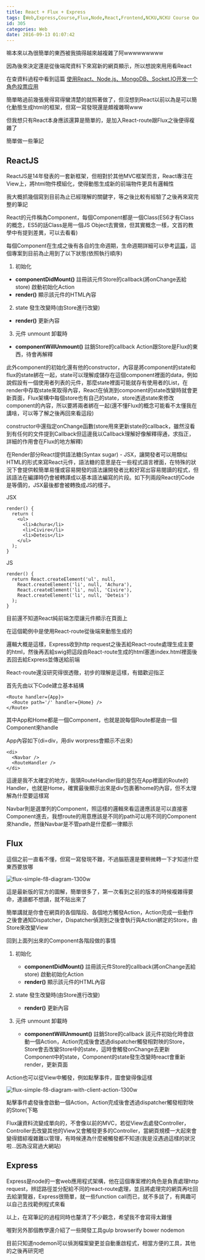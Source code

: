 ```yaml
---
title: React + Flux + Express
tags: [Web,Express,Course,Flux,Node,React,Frontend,NCKU,NCKU Course Query]
id: 305
categories: Web
date: 2016-09-13 01:07:42
---
```


嘛本來以為很簡單的東西被我搞得越來越複雜了阿wwwwwwwww

因為後來決定還是從後端爬資料下來寫新的網頁顯示，所以想說來用用看React

在查資料過程中看到這篇 [使用React、Node.js、MongoDB、Socket.IO开发一个角色投票应用](http://www.kancloud.cn/kancloud/create-voting-app)

<!--more-->

簡單略過前幾張覺得寫得蠻清楚的就照著做了，但沒想到React以前以為是可以簡化動態生成html的框架，但寫一寫發現還是頗複雜啊www

但我想只有React本身應該還算是簡單的，是加入React-route跟Flux之後便得複雜了

簡單做一些筆記

## ReactJS

ReactJS是14年發表的一套新框架，但相對於其他MVC框架而言，React專注在View上，將html物件模組化，使得動態生成新的前端物件更具有邏輯性

我大概抓幾個寫到目前為止已經理解的關鍵字，等之後比較有經驗了之後再來寫完整的筆記

React的元件稱為Component，每個Component都是一個Class(ES6才有Class的概念，ES5的話Class是用一個JS Object去實做，但其實概念一樣，文首的教學中有提到差異，可以去看看)

每個Component在生成之後有各自的生命週期，生命週期詳細可以參考[這篇](http://andyyou.logdown.com/posts/370308)，這個專案到目前為止用到了以下狀態(依照執行順序)

1.  初始化
* **componentDidMount()**
註冊該元件Store的callback(將onChange丟給store)
啟動初始化Action
* **render()**
顯示該元件的HTML內容

2.  state 發生改變時(由Store進行改變)
* **render()**
更新內容

3.  元件 unmount 卸載時
* **componentWillUnmount()**
註銷Store的callback
Action跟Store是Flux的東西，待會再解釋

此外component的初始化還有他的constructor，內容是將component的state和flux的state綁在一起，state可以理解成儲存在這個component裡面的data，例如說假設有一個使用者列表的元件，那麼state裡面可能就存有使用者的List，在render中存取state來取得內容，React在偵測到component的state改變時就會更新頁面，Flux架構中每個store也有自己的state，store透過state來修改component的內容，所以要將兩者綁在一起(還不懂Flux的概念可能看不太懂我在講啥，可以等了解之後再回來看這段)

constructor中還指定onChange函數(store用來更新state的callback，雖然沒看到有任何的文件提到Callback但這邊我以Callback理解好像解釋得通，求指正，詳細的作用會在Flux的地方解釋)

在Render部分React提供語法糖(Syntax sugar) - JSX，讓開發者可以用類似HTML的形式來寫React元件，語法糖的意思是在一些程式語言裡面，在特殊的狀況下會提供較簡單易懂或容易開發的語法讓開發者比較好寫出容易閱讀的程式，但該語法在編譯時仍會被轉譯成以基本語法編寫的片段。如下列兩段React的Code是等價的，JSX最後都會被轉換成JS的樣子。

JSX
```
render() {
  return (
    <ul>
      <li>Achura</li>
      <li>Civire</li>
      <li>Deteis</li>
    </ul>
  );
}
```
JS
```
render() {
  return React.createElement('ul', null,
    React.createElement('li', null, 'Achura'),
    React.createElement('li', null, 'Civire'),
    React.createElement('li', null, 'Deteis')
  );
}
```
目前還不知道React純前端怎麼讓元件顯示在頁面上

在這個範例中是使用React-route從後端來動態生成的

邏輯大概是這樣，Express收到http request之後丟給React-route處理生成主要的html，然後再丟給swig把這段由React-route生成的html塞進index.html裡面後丟回去給Express並傳送給前端

React-route還沒研究得很透徹，初步的理解是這樣，有錯歡迎指正

首先先由以下Code建立基本結構
```
<Route handler={App}>
  <Route path='/' handler={Home} />
</Route>
```
其中App和Home都是一個Component，也就是說每個Route都是由一個Component來handle

App內容如下(di=div，用div worpress會顯示不出來)
``` 
<di>
  <Navbar />
  <RouteHandler />
</di>
```
這邊是我不太確定的地方，我猜RouteHandler指的是包在App裡面的Route的Handler，也就是Home，確實最後顯示出來是div包裹著home的內容，但不太理解為什麼要這樣寫

Navbar則是選單列的Component，照這樣的邏輯來看這邊應該是可以直接塞Component進去，我想route的用意應該是不同的path可以用不同的Component來handle，然後Navbar是不管path是什麼都一律顯示

## Flux

這個之前一直看不懂，但寫一寫發現不難，不過腦筋還是要稍微轉一下才知道什麼東西要放哪

![flux-simple-f8-diagram-1300w](https://team6612.files.wordpress.com/2016/09/flux-simple-f8-diagram-1300w.png)

這是最新版的官方的圖解，簡單很多了，第一次看到之前的版本的時候複雜得要命，連讀都不想讀，就不貼出來了

簡單講就是你會在網頁的各個階段、各個地方觸發Action，Action完成一些動作之後會通知Dispatcher，Dispatcher偵測到之後會執行與Action綁定的Store，由Store來改變View

回到上面列出來的Component各階段做的事情

1.  初始化

    *   **componentDidMount()**
註冊該元件Store的callback(將onChange丟給store)
啟動初始化Action
    *   **render()**
顯示該元件的HTML內容

2.  state 發生改變時(由Store進行改變)

    *   **render()**
更新內容

3.  元件 unmount 卸載時

    *   **componentWillUnmount()**
註銷Store的callback
該元件初始化時會啟動一個Action，Action完成後會透過dispatcher觸發相對映的Store，Store會去改變Store中的state，這時會觸發onChange去更新Component中的state，Component的state發生改變時react會重新render，更新頁面

Action也可以從View中觸發，例如點擊事件，圖會變得像這樣

![flux-simple-f8-diagram-with-client-action-1300w](https://team6612.files.wordpress.com/2016/09/flux-simple-f8-diagram-with-client-action-1300w.png)

點擊事件處發後會啟動一個Action，Action完成後會透過dispatcher觸發相對映的Store(下略

Flux讓資料流變成單向的，不會像以前的MVC，若從View去處發Controller，Controller去改變其他的View又會觸發更多的Controller，當網頁規模一大起來會變得錯綜複雜難以管理，有時候連為什麼被觸發都不知道(我是沒遇過這樣的狀況啦...因為沒寫過大網站)

## Express

Express是node的一套web應用程式架構，他在這個專案裡的角色是負責處理http request，辨認路徑並分配給不同的react-route處理，並且將處理完的網頁再吐回去給瀏覽器，Express很簡單，就一些function call而已，就不多談了，有興趣可以自己去找範例程式來看

以上，在寫筆記的過程同時也釐清了不少觀念，希望我不會寫得太難懂

喔對另外那個教學還介紹了一些開發工具gulp browserify bower nodemon

目前只知道nodemon可以偵測檔案變更並自動重啟程式，相當方便的工具，其他的之後再研究吧